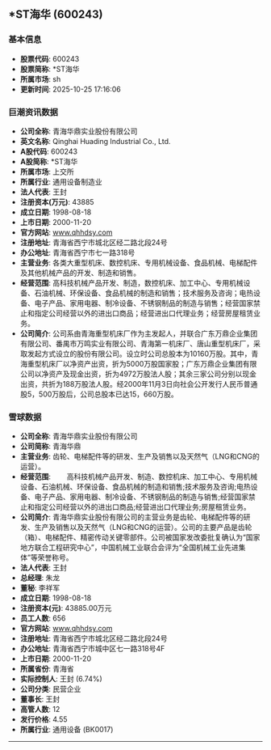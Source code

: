 ## *ST海华 (600243)

### 基本信息

- **股票代码**: 600243
- **股票简称**: *ST海华
- **所属市场**: sh
- **更新时间**: 2025-10-25 17:16:06

### 巨潮资讯数据

- **公司全称**: 青海华鼎实业股份有限公司
- **英文名称**: Qinghai Huading Industrial Co., Ltd.
- **A股代码**: 600243
- **A股简称**: *ST海华
- **所属市场**: 上交所
- **所属行业**: 通用设备制造业
- **法人代表**: 王封
- **注册资本(万元)**: 43885
- **成立日期**: 1998-08-18
- **上市日期**: 2000-11-20
- **官方网站**: www.qhhdsy.com
- **注册地址**: 青海省西宁市城北区经二路北段24号
- **办公地址**: 青海省西宁市七一路318号
- **主营业务**: 各类大重型机床、数控机床、专用机械设备、食品机械、电梯配件及其他机械产品的开发、制造和销售。
- **经营范围**: 高科技机械产品开发、制造，数控机床、加工中心、专用机械设备、石油机械、环保设备、食品机械的制造和销售；技术服务及咨询；电热设备、电子产品、家用电器、制冷设备、不锈钢制品的制造与销售；经营国家禁止和指定公司经营以外的进出口商品；经营进出口代理业务；经营房屋租赁业务。
- **公司简介**: 公司系由青海重型机床厂作为主发起人，并联合广东万鼎企业集团有限公司、番禺市万鸣实业有限公司、青海第一机床厂、唐山重型机床厂，采取发起方式设立的股份有限公司。设立时公司总股本为10160万股。其中，青海重型机床厂以净资产出资，折为5000万股国家股；广东万鼎企业集团有限公司以净资产及现金出资，折为4972万股法人股；其余三家公司分别以现金出资，共折为188万股法人股。经2000年11月3日向社会公开发行人民币普通股5，500万股后，公司总股本已达15，660万股。

### 雪球数据

- **公司全称**: 青海华鼎实业股份有限公司
- **公司简称**: 青海华鼎
- **主营业务**: 齿轮、电梯配件等的研发、生产及销售以及天然气（LNG和CNG的运营）。
- **经营范围**: 　　高科技机械产品开发、制造、数控机床、加工中心、专用机械设备、石油机械、环保设备、食品机械的制造和销售;技术服务及咨询;电热设备、电子产品、家用电器、制冷设备、不锈钢制品的制造与销售;经营国家禁止和指定公司经营以外的进出口商品;经营进出口代理业务;房屋租赁业务。
- **公司简介**: 青海华鼎实业股份有限公司的主营业务是齿轮、电梯配件等的研发、生产及销售以及天然气（LNG和CNG的运营）。公司的主要产品是齿轮（箱）、电梯配件、精密传动关键零部件。公司被国家发改委批复确认为“国家地方联合工程研究中心”，中国机械工业联合会评为“全国机械工业先进集体”等荣誉称号。
- **法人代表**: 王封
- **总经理**: 朱龙
- **董秘**: 李祥军
- **成立日期**: 1998-08-18
- **注册资本(元)**: 43885.00万元
- **员工人数**: 656
- **官方网站**: www.qhhdsy.com
- **注册地址**: 青海省西宁市城北区经二路北段24号
- **办公地址**: 青海省西宁市城中区七一路318号4F
- **上市日期**: 2000-11-20
- **所属省份**: 青海省
- **实际控制人**: 王封 (6.74%)
- **公司分类**: 民营企业
- **董事长**: 王封
- **高管人数**: 12
- **发行价格**: 4.55
- **所属行业**: 通用设备 (BK0017)

---